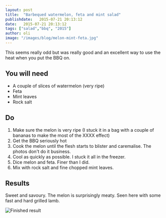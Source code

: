 ```yaml
---
layout: post
title:  "Barbequed watermelon, feta and mint salad"
publishdate:   2015-07-21 20:13:12
date:   2015-07-21 20:13:12
tags: ["salad","bbq", "2015"]
author: oli
image: "/images/blog/melon-mint-feta.jpg"
---
```


This seems really odd but was really good and an excellent way to use the heat when you put the BBQ on.

## You will need

* A couple of slices of watermelon (very ripe)
* Feta
* Mint leaves
* Rock salt


## Do

1. Make sure the melon is very ripe (I stuck it in a bag with a couple of bananas to make the most of the XXXX effect)
2. Get the BBQ seriously hot
3. Cook the melon until the flesh starts to blister and caremalise.  The photos don't do it business.
4. Cool as quickly as possible.  I stuck it all in the freezer.
5. Dice melon and feta.  Finer than I did.
6. Mix with rock salt and fine chopped mint leaves.


## Results

Sweet and savoury.  The melon is surprisingly meaty.  Seen here with some fast and hard grilled lamb.

![Finished result](/images/blog/melon-mint-feta.jpg)
